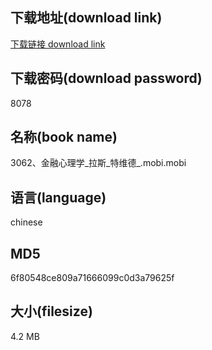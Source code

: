## 下载地址(download link)
[下载链接 download link](https://voluble-croquembouche-d321dc.netlify.app/?s=3062%E3%80%81%E9%87%91%E8%9E%8D%E5%BF%83%E7%90%86%E5%AD%A6_%E6%8B%89%E6%96%AF_%E7%89%B9%E7%BB%B4%E5%BE%B7_.mobi)

## 下载密码(download password)
8078

## 名称(book name)
3062、金融心理学_拉斯_特维德_.mobi.mobi

## 语言(language)
chinese

## MD5
6f80548ce809a71666099c0d3a79625f

## 大小(filesize)
4.2 MB
